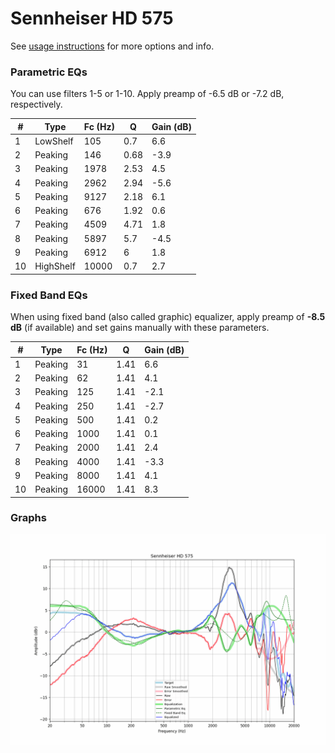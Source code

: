# Sennheiser HD 575
See [usage instructions](https://github.com/jaakkopasanen/AutoEq#usage) for more options and info.

### Parametric EQs
You can use filters 1-5 or 1-10. Apply preamp of -6.5 dB or -7.2 dB, respectively.

|   # | Type      |   Fc (Hz) |    Q |   Gain (dB) |
|-----|-----------|-----------|------|-------------|
|   1 | LowShelf  |       105 | 0.7  |         6.6 |
|   2 | Peaking   |       146 | 0.68 |        -3.9 |
|   3 | Peaking   |      1978 | 2.53 |         4.5 |
|   4 | Peaking   |      2962 | 2.94 |        -5.6 |
|   5 | Peaking   |      9127 | 2.18 |         6.1 |
|   6 | Peaking   |       676 | 1.92 |         0.6 |
|   7 | Peaking   |      4509 | 4.71 |         1.8 |
|   8 | Peaking   |      5897 | 5.7  |        -4.5 |
|   9 | Peaking   |      6912 | 6    |         1.8 |
|  10 | HighShelf |     10000 | 0.7  |         2.7 |

### Fixed Band EQs
When using fixed band (also called graphic) equalizer, apply preamp of **-8.5 dB** (if available) and set gains manually with these parameters.

|   # | Type    |   Fc (Hz) |    Q |   Gain (dB) |
|-----|---------|-----------|------|-------------|
|   1 | Peaking |        31 | 1.41 |         6.6 |
|   2 | Peaking |        62 | 1.41 |         4.1 |
|   3 | Peaking |       125 | 1.41 |        -2.1 |
|   4 | Peaking |       250 | 1.41 |        -2.7 |
|   5 | Peaking |       500 | 1.41 |         0.2 |
|   6 | Peaking |      1000 | 1.41 |         0.1 |
|   7 | Peaking |      2000 | 1.41 |         2.4 |
|   8 | Peaking |      4000 | 1.41 |        -3.3 |
|   9 | Peaking |      8000 | 1.41 |         4.1 |
|  10 | Peaking |     16000 | 1.41 |         8.3 |

### Graphs
![](./Sennheiser%20HD%20575.png)
